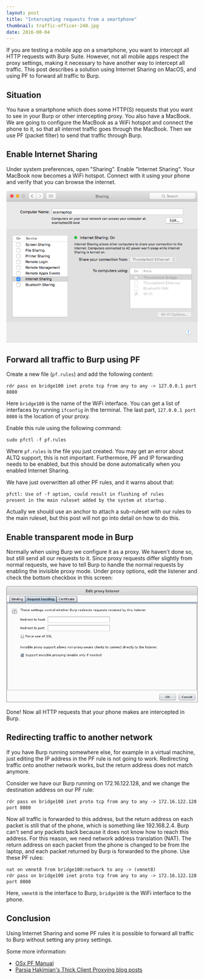 ```yaml
---
layout: post
title: "Intercepting requests from a smartphone"
thumbnail: traffic-officer-240.jpg
date: 2016-08-04
---
```



If you are testing a mobile app on a smartphone, you want to intercept all HTTP requests with Burp Suite. However, not all mobile apps respect the proxy settings, making it necessary to have another way to intercept all traffic. This post describes a solution using Internet Sharing on MacOS, and using PF to forward all traffic to Burp.

## Situation

You have a smartphone which does some HTTP(S) requests that you want to see in your Burp or other intercepting proxy. You also have a MacBook. We are going to configure the MacBook as a WiFi hotspot and connect the phone to it, so that all internet traffic goes through the MacBook. Then we use PF (packet filter) to send that traffic through Burp.

## Enable Internet Sharing

Under system preferences, open "Sharing". Enable "Internet Sharing". Your MacBook now becomes a WiFi hotspot. Connect with it using your phone and verify that you can browse the internet.

![Sharing dialog with Internet Sharing enabled](/images/internet-sharing.png)

## Forward all traffic to Burp using PF

Create a new file (`pf.rules`) and add the following content:

    rdr pass on bridge100 inet proto tcp from any to any -> 127.0.0.1 port 8080 

Here `bridge100` is the name of the WiFi interface. You can get a list of interfaces by running `ifconfig` in the terminal. The last part, `127.0.0.1 port 8080` is the location of your proxy.

Enable this rule using the following command:

    sudo pfctl -f pf.rules

Where `pf.rules` is the file you just created. You may get an error about ALTQ support, this is not important. Furthermore, PF and IP forwarding needs to be enabled, but this should be done automatically when you enabled Internet Sharing.

We have just overwritten all other PF rules, and it warns about that:

    pfctl: Use of -f option, could result in flushing of rules
    present in the main ruleset added by the system at startup.

Actually we should use an anchor to attach a sub-ruleset with our rules to the main ruleset, but this post will not go into detail on how to do this.

## Enable transparent mode in Burp

Normally when using Burp we configure it as a proxy. We haven't done so, but still send all our requests to it. Since proxy requests differ slightly from normal requests, we have to tell Burp to handle the normal requests by enabling the invisible proxy mode. Under proxy options, edit the listener and check the bottom checkbox in this screen:

![Support invisible proxying](/images/burp-invisible-proxy.png)

Done! Now all HTTP requests that your phone makes are intercepted in Burp.

## Redirecting traffic to another network

If you have Burp running somewhere else, for example in a virtual machine, just editing the IP address in the PF rule is not going to work. Redirecting traffic onto another network works, but the return address does not match anymore. 

Consider we have our Burp running on 172.16.122.128, and we change the destination address on our PF rule:

    rdr pass on bridge100 inet proto tcp from any to any -> 172.16.122.128 port 8080

Now all traffic is forwarded to this address, but the return address on each packet is still that of the phone, which is something like 192.168.2.4. Burp can't send any packets back because it does not know how to reach this address. For this reason, we need network address translation (NAT). The return address on each packet from the phone is changed to be from the laptop, and each packet returned by Burp is forwarded to the phone. Use these PF rules:

    nat on vmnet8 from bridge100:network to any -> (vmnet8)
    rdr pass on bridge100 inet proto tcp from any to any -> 172.16.122.128 port 8080 

Here, `vmnet8` is the interface to Burp, `bridge100` is the WiFi interface to the phone.

## Conclusion

Using Internet Sharing and some PF rules it is possible to forward all traffic to Burp without setting any proxy settings.

Some more information:

* [OSx PF Manual](http://murusfirewall.com/Documentation/OS%20X%20PF%20Manual.pdf)
* [Parsia Hakimian's Thick Client Proxying blog posts](https://parsiya.net/categories/thick-client-proxying/)
